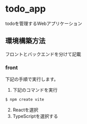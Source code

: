 # todo_app

todoを管理するWebアプリケーション

## 環境構築方法

フロントとバックエンドを分けて記載

### front

下記の手順で実行します。

1. 下記のコマンドを実行

```bash
$ npm create vite
```

2. Reactを選択
3. TypeScriptを選択する
